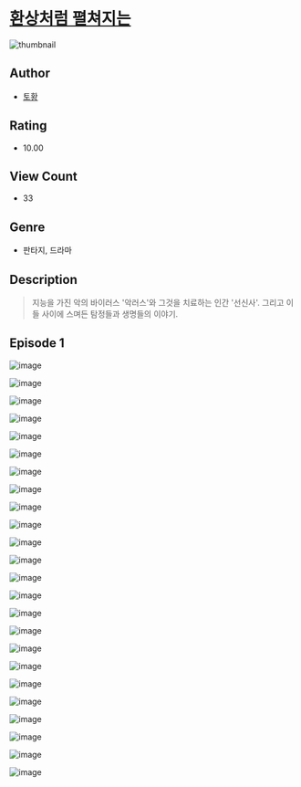 # [환상처럼 펼쳐지는](https://comic.naver.com/challenge/list?titleId=810803)
![thumbnail](https://image-comic.pstatic.net/user_contents_data/challenge_comic/2023/05/24/365459/upload_3474869483240580453_480x623.jpeg)

## Author
- [토황](https://comic.naver.com/artistTitle?id=365459)

## Rating
- 10.00

## View Count
- 33

## Genre
- 판타지, 드라마

## Description
> 지능을 가진 악의 바이러스 '악러스'와 그것을 치료하는 인간 '선신사'. 그리고 이들 사이에 스며든 탐정들과 생명들의 이야기.


## Episode 1
![image](https://image-comic.pstatic.net/user_contents_data/challenge_comic/2023/05/24/365459/upload_7219660946841088566.jpeg)

![image](https://image-comic.pstatic.net/user_contents_data/challenge_comic/2023/05/24/365459/upload_3847821417852122979.jpeg)

![image](https://image-comic.pstatic.net/user_contents_data/challenge_comic/2023/05/24/365459/upload_3834081915518071862.jpeg)

![image](https://image-comic.pstatic.net/user_contents_data/challenge_comic/2023/05/24/365459/upload_3559079777400075107.jpeg)

![image](https://image-comic.pstatic.net/user_contents_data/challenge_comic/2023/05/24/365459/upload_7365413312797226851.jpeg)

![image](https://image-comic.pstatic.net/user_contents_data/challenge_comic/2023/05/24/365459/upload_3544670693959754850.jpeg)

![image](https://image-comic.pstatic.net/user_contents_data/challenge_comic/2023/05/24/365459/upload_3546929279805174117.jpeg)

![image](https://image-comic.pstatic.net/user_contents_data/challenge_comic/2023/05/24/365459/upload_3834364498612872550.jpeg)

![image](https://image-comic.pstatic.net/user_contents_data/challenge_comic/2023/05/24/365459/upload_3631644464620385847.jpeg)

![image](https://image-comic.pstatic.net/user_contents_data/challenge_comic/2023/05/24/365459/upload_4122256237984573030.jpeg)

![image](https://image-comic.pstatic.net/user_contents_data/challenge_comic/2023/05/24/365459/upload_3760843459597972528.jpeg)

![image](https://image-comic.pstatic.net/user_contents_data/challenge_comic/2023/05/24/365459/upload_3630245671839281209.jpeg)

![image](https://image-comic.pstatic.net/user_contents_data/challenge_comic/2023/05/24/365459/upload_3691039876479923298.jpeg)

![image](https://image-comic.pstatic.net/user_contents_data/challenge_comic/2023/05/24/365459/upload_3544394918340670777.jpeg)

![image](https://image-comic.pstatic.net/user_contents_data/challenge_comic/2023/05/24/365459/upload_7077517002640941925.jpeg)

![image](https://image-comic.pstatic.net/user_contents_data/challenge_comic/2023/05/24/365459/upload_7220173138753564720.jpeg)

![image](https://image-comic.pstatic.net/user_contents_data/challenge_comic/2023/05/24/365459/upload_4120900536677708856.jpeg)

![image](https://image-comic.pstatic.net/user_contents_data/challenge_comic/2023/05/24/365459/upload_7378079484113794100.jpeg)

![image](https://image-comic.pstatic.net/user_contents_data/challenge_comic/2023/05/24/365459/upload_3474638597928412470.jpeg)

![image](https://image-comic.pstatic.net/user_contents_data/challenge_comic/2023/05/24/365459/upload_4062917983472005222.jpeg)

![image](https://image-comic.pstatic.net/user_contents_data/challenge_comic/2023/05/24/365459/upload_3847028682886951014.jpeg)

![image](https://image-comic.pstatic.net/user_contents_data/challenge_comic/2023/05/24/365459/upload_3617342889214228278.jpeg)

![image](https://image-comic.pstatic.net/user_contents_data/challenge_comic/2023/05/24/365459/upload_3474915679103433015.jpeg)

![image](https://image-comic.pstatic.net/user_contents_data/challenge_comic/2023/05/24/365459/upload_3761688974647714149.jpeg)
